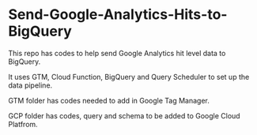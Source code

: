 # Send-Google-Analytics-Hits-to-BigQuery
This repo has codes to help send Google Analytics hit level data to BigQuery.

It uses GTM, Cloud Function, BigQuery and Query Scheduler to set up the data pipeline.

GTM folder has codes needed to add in Google Tag Manager.

GCP folder has codes, query and schema to be added to Google Cloud Platfrom.
